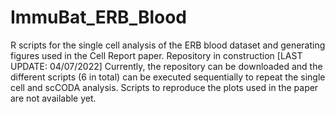 # ImmuBat_ERB_Blood
R scripts for the single cell analysis of the ERB blood dataset and generating figures used in the Cell Report paper.
Repository in construction [LAST UPDATE: 04/07/2022]
Currently, the repository can be downloaded and the different scripts (6 in total) can be executed sequentially to repeat the single cell and scCODA analysis.
Scripts to reproduce the plots used in the paper are not available yet.
